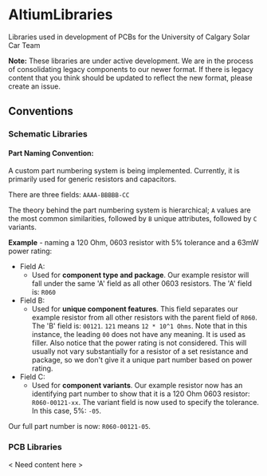 # AltiumLibraries
Libraries used in development of PCBs for the University of Calgary Solar Car Team

**Note:** These libraries are under active development. We are in the process of consolidating legacy components to our newer format.
If there is legacy content that you think should be updated to reflect the new format, please create an issue.


## Conventions
### Schematic Libraries
#### Part Naming Convention:
A custom part numbering system is being implemented. Currently, it is primarily used for generic resistors and capacitors.

There are three fields:   `AAAA-BBBBB-CC`

The theory behind the part numbering system is hierarchical; `A` values are the most common similarities, followed by `B` unique attributes, followed by `C` variants.


**Example** -  naming a 120 Ohm, 0603 resistor with 5% tolerance and a 63mW power rating:
- Field A:
  - Used for **component type and package**. Our example resistor will fall under the same 'A' field as all other 0603 resistors. The 'A' field is: `R060`
- Field B:
  - Used for **unique component features**. This field separates our example resistor from all other resistors with the parent field of `R060`. The 'B' field is: `00121`. `121` means `12 * 10^1 Ohms`. Note that in this instance, the leading `00` does not have any meaning. It is used as filler. Also notice that the power rating is not considered. This will usually not vary substantially for a resistor of a set resistance and package, so we don't give it a unique part number based on power rating.
- Field C:
  - Used for **component variants**. Our example resistor now has an identifying part number to show that it is a 120 Ohm 0603 resistor: `R060-00121-xx`. The variant field is now used to specify the tolerance. In this case, 5%: `-05`.
  
Our full part number is now: `R060-00121-05`.

### PCB Libraries
< Need content here >
